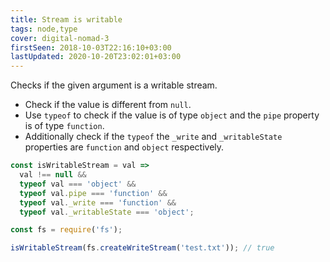 ```yaml
---
title: Stream is writable
tags: node,type
cover: digital-nomad-3
firstSeen: 2018-10-03T22:16:10+03:00
lastUpdated: 2020-10-20T23:02:01+03:00
---
```


Checks if the given argument is a writable stream.

- Check if the value is different from `null`.
- Use `typeof` to check if the value is of type `object` and the `pipe` property is of type `function`.
- Additionally check if the `typeof` the `_write` and `_writableState` properties are `function` and `object` respectively.

```js
const isWritableStream = val =>
  val !== null &&
  typeof val === 'object' &&
  typeof val.pipe === 'function' &&
  typeof val._write === 'function' &&
  typeof val._writableState === 'object';
```

```js
const fs = require('fs');

isWritableStream(fs.createWriteStream('test.txt')); // true
```
